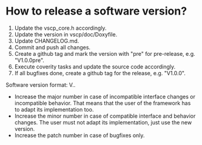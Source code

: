 How to release a software version?
==================================

1. Update the vscp_core.h accordingly.
2. Update the version in vscp/doc/Doxyfile.
3. Update CHANGELOG.md.
4. Commit and push all changes.
5. Create a github tag and mark the version with "pre" for pre-release, e.g. "V1.0.0pre".
6. Execute coverity tasks and update the source code accordingly.
7. If all bugfixes done, create a github tag for the release, e.g. "V1.0.0".

Software version format: V<major>.<minor>.<patch>
- Increase the major number in case of incompatible interface changes or incompatible behavior. That means that the user of the framework has to adapt its implementation too.
- Increase the minor number in case of compatible interface and behavior changes. The user must not adapt its implementation, just use the new version.
- Increase the patch number in case of bugfixes only.